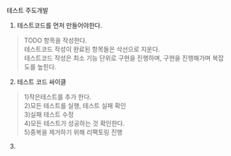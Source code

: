 테스트 주도개발


1. 테스트코드를 먼저 만들어야한다.
> TODO 항목을 작성한다.  
> 테스트코드 작성이 완료된 항목들은 삭선으로 지운다.  
> 테스트코드 작성은 최소 기능 단위로 구현을 진행하며, 구현을 진행해가며 복잡도를 높힌다.

2. 테스트 코드 싸이클
> 1)작은테스트를 추가 한다.  
> 2)모든 테스트를 실행, 테스트 실패 확인  
> 3)실패 테스트 수정  
> 4)모든 테스트가 성공하는 것 확인한다.  
> 5)중복을 제거하기 위해 리팩토링 진행

3. 
